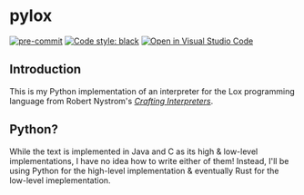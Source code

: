 # pylox
[![pre-commit](https://img.shields.io/badge/pre--commit-enabled-brightgreen?logo=pre-commit&logoColor=white)](https://github.com/pre-commit/pre-commit)
[![Code style: black](https://img.shields.io/badge/code%20style-black-black)](https://github.com/psf/black)
[![Open in Visual Studio Code](https://open.vscode.dev/badges/open-in-vscode.svg)](https://open.vscode.dev/sco1/pylox)

## Introduction
This is my Python implementation of an interpreter for the Lox programming language from Robert Nystrom's *[Crafting Interpreters](https://craftinginterpreters.com/)*.

## Python?
While the text is implemented in Java and C as its high & low-level implementations, I have no idea how to write either of them! Instead, I'll be using Python for the high-level implementation & eventually Rust for the low-level imeplementation.
